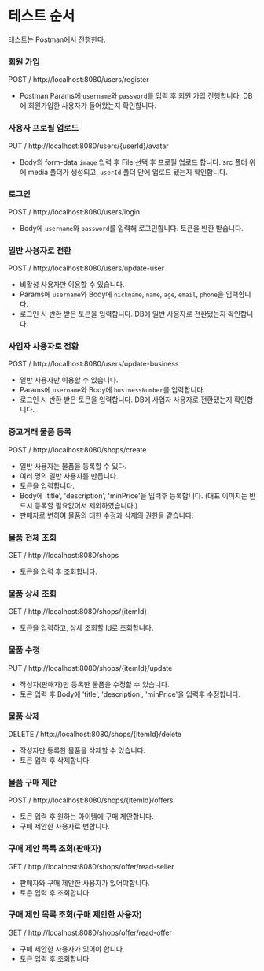# 테스트 순서
테스트는 Postman에서 진행한다.

### 회원 가입
POST / http://localhost:8080/users/register
- Postman Params에 `username`와 `password`를 입력 후 회원 가입 진행합니다. DB에 회원가입한 사용자가 들어왔는지 확인합니다.

### 사용자 프로필 업로드
PUT / http://localhost:8080/users/{userId}/avatar
- Body의 form-data `image` 입력 후 File 선택 후 프로필 업로드 합니다.
  src 폴더 위에 media 폴더가 생성되고, `userId` 폴더 안에 업로드 됐는지 확인합니다.

### 로그인
POST / http://localhost:8080/users/login 
- Body에 `username`와 `password`를 입력해 로그인합니다. 토큰을 반환 받습니다.

### 일반 사용자로 전환
POST / http://localhost:8080/users/update-user 
- 비활성 사용자만 이용할 수 있습니다.
- Params에 `username`와 Body에 `nickname`, `name`, `age`, `email`, `phone`을 입력합니다.
- 로그인 시 반환 받은 토큰을 입력합니다.
  DB에 일반 사용자로 전환됐는지 확인합니다.

### 사업자 사용자로 전환
POST / http://localhost:8080/users/update-business 
- 일반 사용자만 이용할 수 있습니다.
- Params에 `username`와 Body에 `businessNumber`를 입력합니다.
- 로그인 시 반환 받은 토큰을 입력합니다.
  DB에 사업자 사용자로 전환됐는지 확인합니다.

### 중고거래 물품 등록
POST / http://localhost:8080/shops/create
- 일반 사용자는 물품을 등록할 수 있다.
- 여러 명의 일반 사용자를 만듭니다.
- 토큰을 입력합니다.
- Body에 'title', 'description', 'minPrice'을 입력후 등록합니다. (대표 이미지는 반드시 등록할 필요없어서 제외하였습니다.)
- 판매자로 변하여 물품의 대한 수정과 삭제의 권한을 같습니다.

### 물품 전체 조회
GET / http://localhost:8080/shops
- 토큰을 입력 후 조회합니다. 

### 물품 상세 조회
GET / http://localhost:8080/shops/{itemId}
- 토큰을 입력하고, 상세 조회할 Id로 조회합니다.

### 물품 수정
PUT /  http://localhost:8080/shops/{itemId}/update
- 작성자(판매자)만 등록한 물픔을 수정할 수 있습니다.
- 토큰 입력 후 Body에 'title', 'description', 'minPrice'을 입력후 수정합니다.

### 물품 삭제
DELETE / http://localhost:8080/shops/{itemId}/delete
- 작성자만 등록한 물품을 삭제할 수 있습니다.
- 토큰 입력 후 삭제합니다.

### 물품 구매 제안
POST / http://localhost:8080/shops/{itemId}/offers
- 토큰 입력 후 원하는 아이템에 구매 제안합니다. 
- 구매 제안한 사용자로 변합니다.

### 구매 제안 목록 조회(판매자)
GET / http://localhost:8080/shops/offer/read-seller
- 판매자와 구매 제안한 사용자가 있어야합니다.
- 토큰 입력 후 조회합니다.

### 구매 제안 목록 조회(구매 제안한 사용자)
GET / http://localhost:8080/shops/offer/read-offer
- 구매 제안한 사용자가 있어야 합니다.
- 토큰 입력 후 조회합니다.



